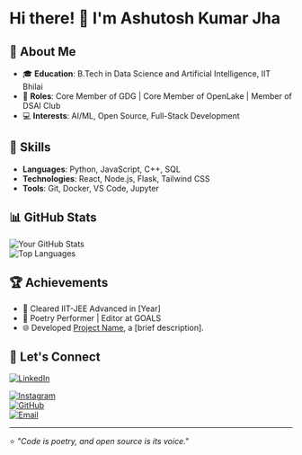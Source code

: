 # Hi there! 👋 I'm Ashutosh Kumar Jha  

## 🚀 About Me
- 🎓 **Education**: B.Tech in Data Science and Artificial Intelligence, IIT Bhilai  
- 💼 **Roles**: Core Member of GDG | Core Member of OpenLake | Member of DSAI Club 
- 💻 **Interests**: AI/ML, Open Source, Full-Stack Development  

## 🌟 Skills
- **Languages**: Python, JavaScript, C++, SQL  
- **Technologies**: React, Node.js, Flask, Tailwind CSS  
- **Tools**: Git, Docker, VS Code, Jupyter  

## 📊 GitHub Stats
![Your GitHub Stats](https://github-readme-stats.vercel.app/api?username=ashutosh229&show_icons=true&theme=radical)  
![Top Languages](https://github-readme-stats.vercel.app/api/top-langs/?username=ashutosh229&layout=compact&theme=radical)  

## 🏆 Achievements
- 🥇 Cleared IIT-JEE Advanced in [Year]  
- 🎤 Poetry Performer | Editor at GOALS  
- 🌐 Developed [Project Name](https://github.com/ashutosh229/project-name), a [brief description].  

## 💬 Let's Connect

[![LinkedIn](https://img.shields.io/badge/LinkedIn-%230077B5.svg?style=for-the-badge&logo=linkedin&logoColor=white)](https://www.linkedin.com/in/ashutosh-kumar-jha-601098280/)  
<!-- [![Twitter](https://img.shields.io/badge/Twitter-%231DA1F2.svg?style=for-the-badge&logo=twitter&logoColor=white)](https://twitter.com/ashutosh-twitter)   -->
[![Instagram](https://img.shields.io/badge/Instagram-%23E4405F.svg?style=for-the-badge&logo=instagram&logoColor=white)](https://www.instagram.com/ashutosh_335/)  
[![GitHub](https://img.shields.io/badge/GitHub-%23121011.svg?style=for-the-badge&logo=github&logoColor=white)](https://github.com/ashutosh229)  
[![Email](https://img.shields.io/badge/Email-D14836?style=for-the-badge&logo=gmail&logoColor=white)](mailto:ashutoshj@iitbhilai.ac.in)  

---

⭐️ *"Code is poetry, and open source is its voice."*  
